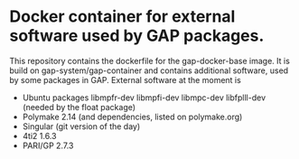 # Docker container for external software used by GAP packages.

This repository contains the dockerfile for the gap-docker-base image.
It is build on gap-system/gap-container and contains additional software,
used by some packages in GAP. External software at the moment is

* Ubuntu packages libmpfr-dev libmpfi-dev libmpc-dev libfplll-dev (needed by the float package)
* Polymake 2.14 (and dependencies, listed on polymake.org)
* Singular (git version of the day)
* 4ti2 1.6.3
* PARI/GP 2.7.3


